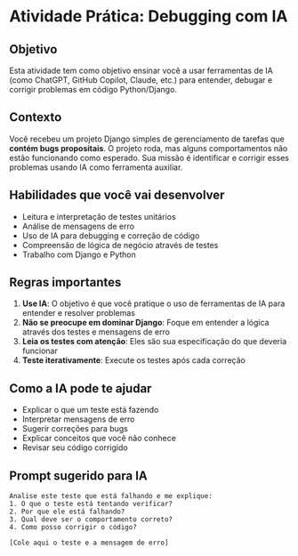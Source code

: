 # Atividade Prática: Debugging com IA

## Objetivo
Esta atividade tem como objetivo ensinar você a usar ferramentas de IA (como ChatGPT, GitHub Copilot, Claude, etc.) para entender, debugar e corrigir problemas em código Python/Django.

## Contexto
Você recebeu um projeto Django simples de gerenciamento de tarefas que **contém bugs propositais**. O projeto roda, mas alguns comportamentos não estão funcionando como esperado. Sua missão é identificar e corrigir esses problemas usando IA como ferramenta auxiliar.

## Habilidades que você vai desenvolver
- Leitura e interpretação de testes unitários
- Análise de mensagens de erro
- Uso de IA para debugging e correção de código
- Compreensão de lógica de negócio através de testes
- Trabalho com Django e Python

## Regras importantes
1. **Use IA**: O objetivo é que você pratique o uso de ferramentas de IA para entender e resolver problemas
2. **Não se preocupe em dominar Django**: Foque em entender a lógica através dos testes e mensagens de erro
3. **Leia os testes com atenção**: Eles são sua especificação do que deveria funcionar
4. **Teste iterativamente**: Execute os testes após cada correção

## Como a IA pode te ajudar
- Explicar o que um teste está fazendo
- Interpretar mensagens de erro
- Sugerir correções para bugs
- Explicar conceitos que você não conhece
- Revisar seu código corrigido

## Prompt sugerido para IA
```
Analise este teste que está falhando e me explique:
1. O que o teste está tentando verificar?
2. Por que ele está falhando?
3. Qual deve ser o comportamento correto?
4. Como posso corrigir o código?

[Cole aqui o teste e a mensagem de erro]
```
